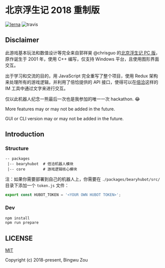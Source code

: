 # 北京浮生记 2018 重制版

[![lerna](https://img.shields.io/badge/maintained%20with-lerna-cc00ff.svg)](https://lernajs.io/)
![travis](https://travis-ci.org/shadeofgod/beijing-hell.svg?branch=master)

## Disclaimer

此游戏基本玩法和数值设计等完全来自郭祥昊 @chrisguo 的[北京浮生记 PC 版](https://github.com/chrisguo/beijing_fushengji)，原作诞生于 2001 年，使用 C++ 编写，仅支持 Windows 平台，且使用图形界面交互。

出于学习和交流的目的，用 JavaScript 完全重写了整个项目，使用 Redux 架构来处理所有的游戏逻辑，并利用了倍恰提供的 API 接口，使得可以在[倍洽](https://bearychat.com/)这样的 IM 工具中通过文字来进行交互。

仅以此机器人纪念一熊最后一次也是我参加的唯一一次 hackathon. :joy:

More features may or may not be added in the future.

GUI or CLI version may or may not be added in the future.

## Introduction

### Structure

```
-- packages
 |-- bearyhubot  # 倍洽机器人模块
 |-- core        # 游戏逻辑核心模块
```

注：如果你需要部署到自己的机器人上，你需要在 `./packages/bearyhubot/src/` 目录下添加一个 `token.js` 文件：

```js
export const HUBOT_TOKEN = '<YOUR OWN HUBOT TOKEN>';
```

### Dev

```sh
npm install
npm run prepare
```

## LICENSE

[MIT](http://opensource.org/licenses/MIT)

Copyright (c) 2018-present, Bingwu Zou
